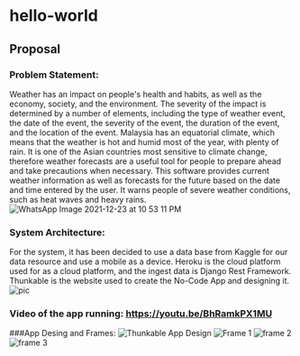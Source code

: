 # hello-world
## Proposal
### Problem Statement: 
Weather has an impact on people's health and habits, as well as the economy, society, and the environment. The severity of the impact is determined by a number of elements, including the type of weather event, the date of the event, the severity of the event, the duration of the event, and the location of the event. Malaysia has an equatorial climate, which means that the weather is hot and humid most of the year, with plenty of rain. It is one of the Asian countries most sensitive to climate change, therefore weather forecasts are a useful tool for people to prepare ahead and take precautions when necessary. This software provides current weather information as well as forecasts for the future based on the date and time entered by the user. It warns people of severe weather conditions, such as heat waves and heavy rains.
![WhatsApp Image 2021-12-23 at 10 53 11 PM](https://user-images.githubusercontent.com/94521065/147269730-dfd104cc-bc14-4096-a27d-7f85b64978fd.jpeg)
### System Architecture: 
For the system, it has been decided to use a data base from Kaggle for our data resource and use a mobile as a device. Heroku is the cloud platform used for as a cloud platform, and the ingest data is Django Rest Framework. Thunkable is the website used to create the No-Code App and designing it.
![pic](https://user-images.githubusercontent.com/94521065/147269770-70674587-2196-4f4d-bb83-8b19f6e01a38.jpg)

### Video of the app running: https://youtu.be/BhRamkPX1MU
###App Desing and Frames:
![Thunkable App Design](https://user-images.githubusercontent.com/94521065/147269545-31599ebf-ee0f-47e3-a123-6e9135f9e847.PNG)
![Frame 1](https://user-images.githubusercontent.com/94521065/147269625-1d983e2b-acf7-4a70-b3bc-fce7c5c57e33.PNG)
![frame 2](https://user-images.githubusercontent.com/94521065/147269654-212408c8-213b-404f-9dbb-77173d9167cd.PNG)
![frame 3](https://user-images.githubusercontent.com/94521065/147269692-223f8096-c585-4e5a-b8d1-3351739ef2cb.PNG)
